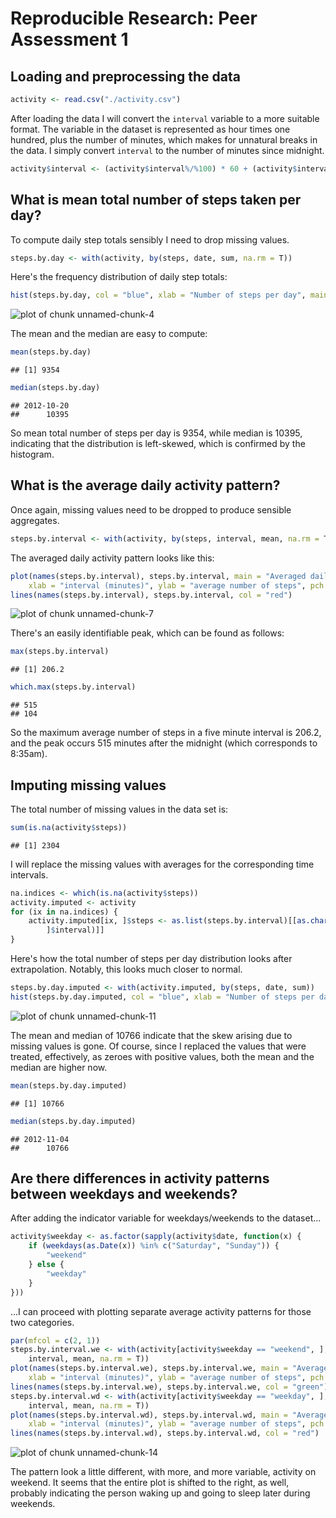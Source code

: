 # Reproducible Research: Peer Assessment 1

## Loading and preprocessing the data


```r
activity <- read.csv("./activity.csv")
```


After loading the data I will convert the `interval` variable to a more
suitable format. The variable in the dataset is represented as hour times
one hundred, plus the number of minutes, which makes for unnatural breaks in
the data. I simply convert `interval` to the number of minutes since
midnight.


```r
activity$interval <- (activity$interval%/%100) * 60 + (activity$interval%%100)
```


## What is mean total number of steps taken per day?

To compute daily step totals sensibly I need to drop missing values.


```r
steps.by.day <- with(activity, by(steps, date, sum, na.rm = T))
```


Here's the frequency distribution of daily step totals:


```r
hist(steps.by.day, col = "blue", xlab = "Number of steps per day", main = "Distribution of total number of steps per day")
```

![plot of chunk unnamed-chunk-4](figure/unnamed-chunk-4.png) 


The mean and the median are easy to compute:


```r
mean(steps.by.day)
```

```
## [1] 9354
```

```r
median(steps.by.day)
```

```
## 2012-10-20 
##      10395
```


So mean total number of steps per day is 9354, while median is 10395,
indicating that the distribution is left-skewed, which is confirmed by the
histogram.

## What is the average daily activity pattern?

Once again, missing values need to be dropped to produce sensible aggregates.


```r
steps.by.interval <- with(activity, by(steps, interval, mean, na.rm = T))
```


The averaged daily activity pattern looks like this:


```r
plot(names(steps.by.interval), steps.by.interval, main = "Averaged daily activity pattern", 
    xlab = "interval (minutes)", ylab = "average number of steps", pch = ".")
lines(names(steps.by.interval), steps.by.interval, col = "red")
```

![plot of chunk unnamed-chunk-7](figure/unnamed-chunk-7.png) 


There's an easily identifiable peak, which can be found as follows:


```r
max(steps.by.interval)
```

```
## [1] 206.2
```

```r
which.max(steps.by.interval)
```

```
## 515 
## 104
```


So the maximum average number of steps in a five minute interval is 206.2,
and the peak occurs 515 minutes after the midnight (which corresponds to
8:35am).

## Imputing missing values

The total number of missing values in the data set is:


```r
sum(is.na(activity$steps))
```

```
## [1] 2304
```


I will replace the missing values with averages for the corresponding time
intervals.


```r
na.indices <- which(is.na(activity$steps))
activity.imputed <- activity
for (ix in na.indices) {
    activity.imputed[ix, ]$steps <- as.list(steps.by.interval)[[as.character(activity[ix, 
        ]$interval)]]
}
```


Here's how the total number of steps per day distribution looks after
extrapolation. Notably, this looks much closer to normal.


```r
steps.by.day.imputed <- with(activity.imputed, by(steps, date, sum))
hist(steps.by.day.imputed, col = "blue", xlab = "Number of steps per day", main = "Distribution of total number of steps per day\n(with imputed missing values)")
```

![plot of chunk unnamed-chunk-11](figure/unnamed-chunk-11.png) 


The mean and median of 10766 indicate that the skew arising due to missing
values is gone. Of course, since I replaced the values that were treated,
effectively, as zeroes with positive values, both the mean and the median are
higher now.


```r
mean(steps.by.day.imputed)
```

```
## [1] 10766
```

```r
median(steps.by.day.imputed)
```

```
## 2012-11-04 
##      10766
```


## Are there differences in activity patterns between weekdays and weekends?

After adding the indicator variable for weekdays/weekends to the dataset...


```r
activity$weekday <- as.factor(sapply(activity$date, function(x) {
    if (weekdays(as.Date(x)) %in% c("Saturday", "Sunday")) {
        "weekend"
    } else {
        "weekday"
    }
}))
```


...I can proceed with plotting separate average activity patterns for those
two categories.


```r
par(mfcol = c(2, 1))
steps.by.interval.we <- with(activity[activity$weekday == "weekend", ], by(steps, 
    interval, mean, na.rm = T))
plot(names(steps.by.interval.we), steps.by.interval.we, main = "Averaged daily activity pattern\n(weekends)", 
    xlab = "interval (minutes)", ylab = "average number of steps", pch = ".")
lines(names(steps.by.interval.we), steps.by.interval.we, col = "green")
steps.by.interval.wd <- with(activity[activity$weekday == "weekday", ], by(steps, 
    interval, mean, na.rm = T))
plot(names(steps.by.interval.wd), steps.by.interval.wd, main = "Averaged daily activity pattern\n(weekdays)", 
    xlab = "interval (minutes)", ylab = "average number of steps", pch = ".")
lines(names(steps.by.interval.wd), steps.by.interval.wd, col = "red")
```

![plot of chunk unnamed-chunk-14](figure/unnamed-chunk-14.png) 


The pattern look a little different, with more, and more variable, activity
on weekend. It seems that the entire plot is shifted to the right, as well,
probably indicating the person waking up and going to sleep later during
weekends.

